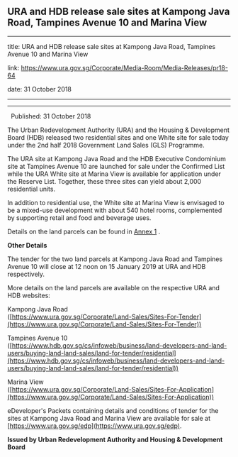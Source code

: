 ## URA and HDB release sale sites at Kampong Java Road, Tampines Avenue 10 and Marina View
---
title: URA and HDB release sale sites at Kampong Java Road, Tampines Avenue 10 and Marina View

link: https://www.ura.gov.sg/Corporate/Media-Room/Media-Releases/pr18-64

date: 31 October 2018

---

---------------------------------------------------------------------------------------

  Published: 31 October 2018

The Urban Redevelopment Authority (URA) and the Housing & Development Board (HDB) released two residential sites and one White site for sale today under the 2nd half 2018 Government Land Sales (GLS) Programme.

The URA site at Kampong Java Road and the HDB Executive Condominium site at Tampines Avenue 10 are launched for sale under the Confirmed List while the URA White site at Marina View is available for application under the Reserve List. Together, these three sites can yield about 2,000 residential units.

In addition to residential use, the White site at Marina View is envisaged to be a mixed-use development with about 540 hotel rooms, complemented by supporting retail and food and beverage uses.

Details on the land parcels can be found in [Annex 1](https://www.ura.gov.sg/-/media/Corporate/Media-Room/2018/Oct/pr18-64a.pdf) .

**Other Details**

The tender for the two land parcels at Kampong Java Road and Tampines Avenue 10 will close at 12 noon on 15 January 2019 at URA and HDB respectively.

More details on the land parcels are available on the respective URA and HDB websites:

Kampong Java Road  
([https://www.ura.gov.sg/Corporate/Land-Sales/Sites-For-Tender](https://www.ura.gov.sg/Corporate/Land-Sales/Sites-For-Tender))

Tampines Avenue 10  
([https://www.hdb.gov.sg/cs/infoweb/business/land-developers-and-land-users/buying-land-land-sales/land-for-tender/residential](https://www.hdb.gov.sg/cs/infoweb/business/land-developers-and-land-users/buying-land-land-sales/land-for-tender/residential))

Marina View  
([https://www.ura.gov.sg/Corporate/Land-Sales/Sites-For-Application](https://www.ura.gov.sg/Corporate/Land-Sales/Sites-For-Application))

eDeveloper's Packets containing details and conditions of tender for the sites at Kampong Java Road and Marina View are available for sale at [https://www.ura.gov.sg/edp](https://www.ura.gov.sg/edp).



**Issued by Urban Redevelopment Authority and Housing & Development Board**